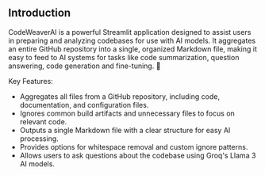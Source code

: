 ## Introduction <a name="1-introduction"></a>

CodeWeaverAI is a powerful Streamlit application designed to assist users in preparing and analyzing codebases for use with AI models. It aggregates an entire GitHub repository into a single, organized Markdown file, making it easy to feed to AI systems for tasks like code summarization, question answering, code generation and fine-tuning. 🧠

Key Features:
- Aggregates all files from a GitHub repository, including code, documentation, and configuration files.
- Ignores common build artifacts and unnecessary files to focus on relevant code.
- Outputs a single Markdown file with a clear structure for easy AI processing.
- Provides options for whitespace removal and custom ignore patterns.
- Allows users to ask questions about the codebase using Groq's Llama 3 AI models.
